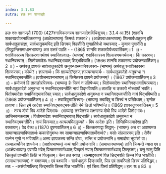 ```yaml
---
index: 3.1.83
sutra: हलः श्नः शानज्झौ

---
```

हलः श्नः शानज्झौ (700) (427श्नाविकरणस्य शानजादेशविधिशूत्रम्। 3.1.4 आ.15) (शानचि शकारप्रयोजनाधिकरणम्) (आक्षेपभाष्यम्) किमर्थः शकारः?। (आक्षेपबाधकभाष्यम्) शित्सार्वधातुकम् इति सार्वधातुकसंज्ञा, सार्वधातुकमपिद् इति ङित्त्वम् क्ङितीति गुणप्रतिषेधो यथास्याद्  -  कुषाण पुषाणेति॥ (सिद्धान्तिसमाधानभाष्यम्) अत उत्तरं पठति  -   -  (1865 शानचि शकारवैर्यथ्यवार्तिकम्॥ 1 ॥) - श्नाविकारस्य शित्करणानर्थक्यं स्थानिवत्त्वात्- (भाष्यम्) श्नाविकारस्य शित्करणमनर्थकम्। किं कारणम्। स्थानिवत्त्वात्। शितोयमादेशः स्थानिवद्भावात् शिद्भविष्यति॥ (1866 शानचि शकारस्य प्रयोजनवार्तिकम्॥ 2 ॥ ) - अर्थवत्तु ज्ञापकं सार्वधातुकादेशे अनुबन्धास्थानिवत्त्वस्य- (भाष्यम्) अर्थवत्तु श्नाविकारस्य शित्करणम्। कोर्थः?। ज्ञापनार्थः। किं ज्ञाप्यते?एतज् ज्ञापयत्याचार्यः  -  सार्वधातुकादेशे अनुबन्धा न स्थानिवद्भवन्तीति॥ (प्रयोजनप्रश्नभाष्यम्॥) किमेतस्य ज्ञापने प्रयोजनम्?। (1867 प्रयोजनवार्तिकम्॥ 3 ॥) - प्रयोजनं हि तातङोरपित्त्वम्- (भाष्यम्) हेः पित्त्वं न प्रतिषेध्यम्। पितोयमादेशः स्थानिवद्भावात्पित्स्यात्। सार्वधातुकादेशे अनुबन्धा न स्थानिवद्भवन्तीति नायं पिद्भविष्यति॥ तातङि च ङकारो नोच्चार्यो भवति। पितोयमादेशः स्थानिवद्भावात्पित् स्यात्। सार्वधातुकादेशे अनुबन्धा न स्थानिवद्भवन्तीति नायं पिद्भविष्यति॥ (1868 प्रयोजनवार्तिकम्॥ 4 ॥) - तबादिषुचाङित्त्वम्- (भाष्यम्) तबादिषु च ङित्त्वं न प्रतिषेध्यम्। शृणोत ग्रावाणः। ङित इमे आदेशा स्थानिवद्भावद्भवन्तीति नेमे ङितो भविष्यन्ति॥ (1869 ज्ञापनदूषणवार्तिकम्॥ 5 ॥) - तस्य दोषो मिप आदेशे पिदभावः- (भाष्यम्) तस्यैतस्य लक्षणस्य दोषो मिप आदेशे पितोऽभावः। आचिनवमकरवम्। पितोयमादेशः स्थानिवद्भावात् पिद्भवति। सार्वधातुकादेशे अनुबन्धा न स्थानिवद्भवन्तीति। नायं पित्स्यात्॥ अत्यल्पमिदमुच्यते  -  मिप आदेशः इति। तिप्सिम्मिपामादेशा इति वक्तव्यम्। वेद वेत्थ॥ (1870 दूषणवार्तिकम्॥ 6 ॥) - कित्करणाद्वा सिद्धम्- (भाष्यम्) अथ वा अवश्यमत्र सामान्यग्रहणाविघातार्थः ककारोनुबन्धः क्व सामान्यग्रहणाविघातार्थेनार्थः?। वसोः संप्रसारणम् इति। तेनैव यत्नेन गुणो न भविष्यति॥ अस्य ज्ञापकस्य सन्ति दोषाः, सन्ति च प्रयोजनानि॥ समादोषा भूयांसो वा। तस्मान्नार्थोनेन ज्ञापकेन। (आक्षेपभाष्यम्) कथं यानि प्रयोजनानि। (समाधानभाष्यम्) तानि क्रियन्ते न्यास एव॥ (आक्षेपभाष्यम्) एवमपि भवेत् पित्करणसार्मथ्यात् पित्कृतं स्यात् ङित्करणसार्मथ्याद् ङित्कृतम्। यत्तु खलु पिति ङित्कृतं प्राप्नोति ङिति च पित्कृतम्। केन तन्न स्यात्। तस्माद्वक्तव्यं पिन्न ङिद्भवति ङिच्च पिन्न भवतीति। (समाधानभाष्यम्) न वक्तव्यम्। एवं वक्ष्यामि  -  सार्वधातुकं ङिद्भवति, पिन्न एवं तावत्पितो ङित्त्वं प्रतिषिद्धम्। ततः  -  -असंयोगाल्लिट् किद्भवति ङिच्च पिन्न भवतीति। एवं ङितः पित्त्वं प्रतिषिद्धम्॥ हलः श्रः॥ 83 ॥